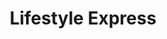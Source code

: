 ---
title: "Lifestyle Express"
url: /newport/lifestyle-express-clarence-place/
shop: convenience
---